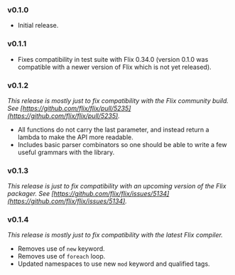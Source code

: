 ### v0.1.0

- Initial release.

### v0.1.1

- Fixes compatibility in test suite with Flix 0.34.0 (version 0.1.0 was compatible with a newer version of Flix which is not yet released).

### v0.1.2

*This release is mostly just to fix compatibility with the Flix community build. See [https://github.com/flix/flix/pull/5235](https://github.com/flix/flix/pull/5235).*

- All functions do not carry the last parameter, and instead return a lambda to make the API more readable.
- Includes basic parser combinators so one should be able to write a few useful grammars with the library.

### v0.1.3

*This release is just to fix compatibility with an upcoming version of the Flix packager. See [https://github.com/flix/flix/issues/5134](https://github.com/flix/flix/issues/5134).*

### v0.1.4

*This release is mostly just to fix compatibility with the latest Flix compiler.*

- Removes use of `new` keyword.
- Removes use of `foreach` loop.
- Updated namespaces to use new `mod` keyword and qualified tags.
